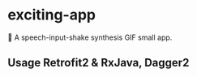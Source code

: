 # exciting-app
🎉 A speech-input-shake synthesis GIF small app.

## Usage Retrofit2 & RxJava, Dagger2

